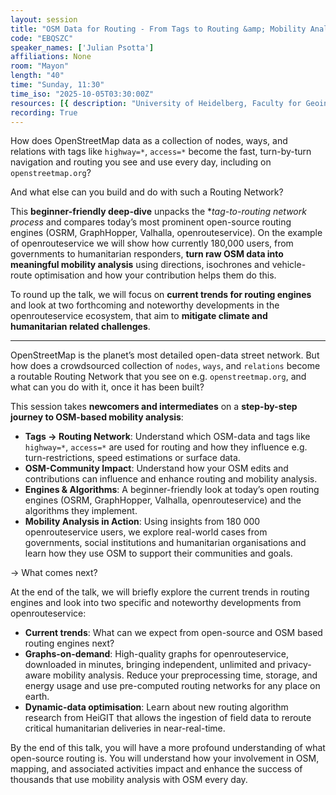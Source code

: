 ```yaml
---
layout: session
title: "OSM Data for Routing - From Tags to Routing &amp; Mobility Analysis"
code: "EBQSZC"
speaker_names: ['Julian Psotta']
affiliations: None
room: "Mayon"
length: "40"
time: "Sunday, 11:30"
time_iso: "2025-10-05T03:30:00Z"
resources: [{ description: "University of Heidelberg, Faculty for Geoinformation Sciences", url: "https://www.geog.uni-heidelberg.de/gis/index_en.html" },{ description: "Heidelberg Institute for Geoinformation Technology (HeiGIT) Website", url: "https://heigit.org/" }]
recording: True
---
```


How does OpenStreetMap data as a collection of nodes, ways, and relations with tags like `highway=*`, `access=*` become the fast, turn-by-turn navigation and routing you see and use every day, including on `openstreetmap.org`?

And what else can you build and do with such a Routing Network?

This **beginner-friendly deep-dive** unpacks the **tag-to-routing network process* and compares today’s most prominent open-source routing engines (OSRM, GraphHopper, Valhalla, openrouteservice). 
On the example of openrouteservice we will show how currently 180,000 users, from governments to humanitarian responders, **turn raw OSM data into meaningful mobility analysis** using directions, isochrones and vehicle-route optimisation and how your contribution helps them do this. 

To round up the talk, we will focus on **current trends for routing engines** and look at two forthcoming and noteworthy developments in the openrouteservice ecosystem, that aim to **mitigate climate and humanitarian related challenges**.

<hr>

OpenStreetMap is the planet’s most detailed open-data street network. But how does a crowdsourced collection of `nodes`, `ways`, and `relations` become a routable Routing Network that you see on e.g. `openstreetmap.org`, and what can you do with it, once it has been built?

This session takes **newcomers and intermediates** on a **step-by-step journey to OSM-based mobility analysis**:

- **Tags → Routing Network**: Understand which OSM-data and tags like `highway=*`, `access=*`  are used for routing and how they influence e.g. turn-restrictions, speed estimations or surface data.
- **OSM-Community Impact**: Understand how your OSM edits and contributions can influence and enhance routing and mobility analysis.
- **Engines &amp; Algorithms**: A beginner-friendly look at today’s open routing engines (OSRM, GraphHopper, Valhalla, openrouteservice) and the algorithms they implement.
- **Mobility Analysis in Action**: Using insights from 180 000 openrouteservice users, we explore real-world cases from governments, social institutions and humanitarian organisations and learn how they use OSM to support their communities and goals.

-&gt; What comes next?

At the end of the talk, we will briefly explore the current trends in routing engines and look into two specific and noteworthy developments from openrouteservice:

- **Current trends**: What can we expect from open-source and OSM based routing engines next?
- **Graphs-on-demand**: High-quality graphs for openrouteservice, downloaded in minutes, bringing independent, unlimited and privacy-aware mobility analysis. Reduce your preprocessing time, storage, and energy usage and use pre-computed routing networks for any place on earth.
- **Dynamic-data optimisation**: Learn about new routing algorithm research from HeiGIT that allows the ingestion of field data to reroute critical humanitarian deliveries in near-real-time.

By the end of this talk, you will have a more profound understanding of what open-source routing is. You will understand how your involvement in OSM, mapping, and associated activities impact and enhance the success of thousands that use mobility analysis with OSM every day.

